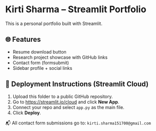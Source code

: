 
# Kirti Sharma – Streamlit Portfolio

This is a personal portfolio built with Streamlit.

## 🌐 Features
- Resume download button
- Research project showcase with GitHub links
- Contact form (formsubmit)
- Sidebar profile + social links

## 🚀 Deployment Instructions (Streamlit Cloud)
1. Upload this folder to a public GitHub repository.
2. Go to https://streamlit.io/cloud and click **New App**.
3. Connect your repo and select `app.py` as the main file.
4. Click **Deploy**.

📬 All contact form submissions go to: `kirti.sharma151700@gmail.com`
